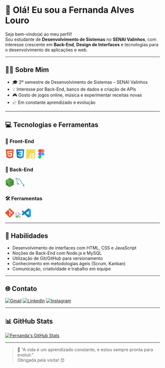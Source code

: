 # 👋 Olá! Eu sou a Fernanda Alves Louro

Seja bem-vindo(a) ao meu perfil!  
Sou estudante de **Desenvolvimento de Sistemas** no **SENAI Valinhos**, com interesse crescente em **Back-End**, **Design de Interfaces** e tecnologias para o desenvolvimento de aplicações e web.

---

## 👩‍💻 Sobre Mim

- 🎓 2º semestre de Desenvolvimento de Sistemas – SENAI Valinhos  
- 💡 Interesse por Back-End, banco de dados e criação de APIs  
- 🎮 Gosto de jogos online, música e experimentar receitas novas  
- 📈 Em constante aprendizado e evolução  

---

## 💻 Tecnologias e Ferramentas

### 🎨 Front-End  
<img src="https://raw.githubusercontent.com/devicons/devicon/master/icons/html5/html5-original.svg" height="30"/>
<img src="https://raw.githubusercontent.com/devicons/devicon/master/icons/css3/css3-original.svg" height="30"/>
<img src="https://raw.githubusercontent.com/devicons/devicon/master/icons/javascript/javascript-plain.svg" height="30"/>
<img src="https://raw.githubusercontent.com/devicons/devicon/master/icons/figma/figma-original.svg" height="30"/>

### 🔧 Back-End  
<img src="https://raw.githubusercontent.com/devicons/devicon/master/icons/nodejs/nodejs-original.svg" height="30"/> 
<img src="https://raw.githubusercontent.com/devicons/devicon/master/icons/mysql/mysql-original.svg" height="30"/>

### 🛠️ Ferramentas  
<img src="https://raw.githubusercontent.com/devicons/devicon/master/icons/git/git-original.svg" height="30"/>
<img src="https://www.vectorlogo.zone/logos/getpostman/getpostman-icon.svg" height="30"/>
<img src="https://raw.githubusercontent.com/devicons/devicon/master/icons/vscode/vscode-original.svg" height="30"/>

---

## 🧠 Habilidades

- Desenvolvimento de interfaces com HTML, CSS e JavaScript  
- Noções de Back-End com Node.js e MySQL  
- Utilização de Git/GitHub para versionamento  
- Conhecimento em metodologias ágeis (Scrum, Kanban)  
- Comunicação, criatividade e trabalho em equipe  

---

## 🌐 Contato

[![Gmail](https://img.shields.io/badge/-Gmail-%23333?style=for-the-badge&logo=gmail&logoColor=white)](mailto:fernandaalveslouro0@gmail.com)
[![LinkedIn](https://img.shields.io/badge/-LinkedIn-%230077B5?style=for-the-badge&logo=linkedin&logoColor=white)](https://www.linkedin.com/in/fernanda-alves-louro-386966320)
[![Instagram](https://img.shields.io/badge/-Instagram-%23E4405F?style=for-the-badge&logo=instagram&logoColor=white)](https://www.instagram.com/fer.nandaalvez_/)

---

## 📊 GitHub Stats

[![Fernanda's GitHub Stats](https://github-readme-stats.vercel.app/api?username=F3rNnd4&show_icons=true&theme=default)](https://github.com/anuraghazra/github-readme-stats)

---

> 💬 “A vida é um aprendizado constante, e estou sempre pronta para evoluir.”  
Obrigada pela visita! 😊
